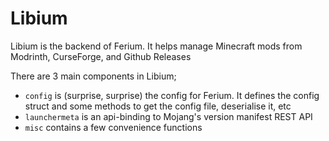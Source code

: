 # Libium
Libium is the backend of Ferium. It helps manage Minecraft mods from Modrinth, CurseForge, and Github Releases

There are 3 main components in Libium;

- `config` is (surprise, surprise) the config for Ferium. It defines the config struct and some methods to get the config file, deserialise it, etc
- `launchermeta` is an api-binding to Mojang's version manifest REST API
- `misc` contains a few convenience functions
